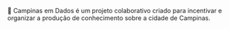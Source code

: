 🎲 Campinas em Dados é um projeto colaborativo criado para incentivar e organizar a produção de conhecimento sobre a cidade de Campinas. 



